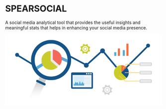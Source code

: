 # SPEARSOCIAL
A social media analytical tool that provides the useful insights and meaningful stats that helps in enhancing your social media presence.

![infuencer image](https://github.com/PeepstakeOwners/SPEARSOCIAL/blob/main/images/analytics.png)
